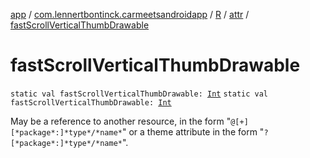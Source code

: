 [app](../../../index.md) / [com.lennertbontinck.carmeetsandroidapp](../../index.md) / [R](../index.md) / [attr](index.md) / [fastScrollVerticalThumbDrawable](./fast-scroll-vertical-thumb-drawable.md)

# fastScrollVerticalThumbDrawable

`static val fastScrollVerticalThumbDrawable: `[`Int`](https://kotlinlang.org/api/latest/jvm/stdlib/kotlin/-int/index.html)
`static val fastScrollVerticalThumbDrawable: `[`Int`](https://kotlinlang.org/api/latest/jvm/stdlib/kotlin/-int/index.html)

May be a reference to another resource, in the form "`@[+][*package*:]*type*/*name*`" or a theme attribute in the form "`?[*package*:]*type*/*name*`".

